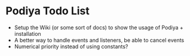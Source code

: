 Podiya Todo List
======

* Setup the Wiki (or some sort of docs) to show the usage of Podiya + installation
* A better way to handle events and listeners, be able to cancel events
* Numerical priority instead of using constants?

